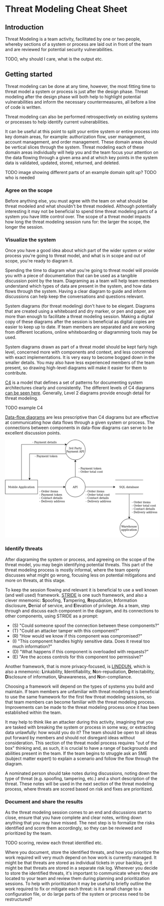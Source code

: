 # Threat Modeling Cheat Sheet

## Introduction

Threat Modeling is a team activity, facilitated by one or two people, whereby sections of a system or process are laid out in front of the team and are reviewed for potential security vulnerabilities.

TODO, why should I care, what is the output etc.

## Getting started

Threat modeling can be done at any time, however, the most fitting time to threat model a system or process is just after the design phase. Threat modeling after the design phase will both help to highlight potential vulnerabilities and inform the necessary countermeasures, all before a line of code is written.

Threat modeling can also be performed retrospectively on existing systems or processes to help identify current vulnerabilities.

It can be useful at this point to split your entire system or entire process into key domain areas, for example: authorization flow, user management, account management, and order management. These domain areas should be vertical slices through the system. Threat modeling each of these domain areas individually will help you and the team focus your attention on the data flowing through a given area and at which key points in the system data is validated, updated, stored, returned, and deleted.

TODO image showing different parts of an example domain split up?
TODO who is needed

### Agree on the scope

Before anything else, you must agree with the team on what should be threat modeled and what shouldn't be threat modeled. Although potentially interesting it may not be beneficial to spend time threat modeling parts of a system you have little control over. The scope of a threat model impacts how long the threat modeling session runs for: the larger the scope, the longer the session.

### Visualize the system

Once you have a good idea about which part of the wider system or wider process you're going to threat model, and what is in scope and out of scope, you're ready to diagram it.

Spending the time to diagram what you're going to threat model will provide you with a piece of documentation that can be used as a tangible discussion point by the team. Diagraming as a team will help team members understand which types of data are present in the system, and how data flows through the system. Having a clear diagram to guide and inform discussions can help keep the conversations and questions relevant.

System diagrams (for threat modeling) don't have to be elegant. Diagrams that are created using a whiteboard and dry marker, or pen and paper, are more than enough to facilitate a threat modeling session. Making a digital copy of these diagrams after the session is beneficial as digital copies are easier to keep up to date. If team members are separated and are working from different locations, online whiteboarding or diagramming tools may be used.

System diagrams drawn as part of a threat model should be kept fairly high level, concerned more with components and context, and less concerned with exact implementations. It is very easy to become bogged down in the smaller details. You may also have less experienced members of the team present, so drawing high-level diagrams will make it easier for them to contribute.

[C4](https://c4model.com/) is a model that defines a set of patterns for documenting system architectures clearly and consistently. The different levels of C4 diagrams [can be seen here](https://c4model.com/#CoreDiagrams). Generally, Level 2 diagrams provide enough detail for threat modeling.

TODO example C4

[Data-flow diagrams](https://en.wikipedia.org/wiki/Data-flow_diagram) are less prescriptive than C4 diagrams but are effective at communicating how data flows through a given system or process. The connections between components in data-flow diagrams can serve to be excellent discussion points.

![Data-flow example diagram](../assets/Threat_Modeling_Cheat_Sheet_dfd.png)

### Identify threats

After diagraming the system or process, and agreeing on the scope of the threat model, you may begin identifying potential threats. This part of the threat modeling process is mostly informal, where the team openly discusses what might go wrong, focusing less on potential mitigations and more on threats, at this stage.

To keep the session flowing and relevant it is beneficial to use a well known (and well used) framework. [STRIDE](https://www.microsoft.com/security/blog/2007/09/11/stride-chart/) is one such framework, and also a clever mnemonic: **S**poofing, **T**ampering, **R**epudiation, **I**nformation disclosure, **D**enial of service, and **E**levation of privilege. As a team, step through and discuss each component in the diagram, and its connections to other components, using STRIDE as a prompt:

- (S) "Could someone spoof the connection between these components?"
- (T) "Could an attacker tamper with this component?"
- (R) "How would we know if this component was compromised?"
- (I) "This component handles highly sensitive data. Does it reveal too much information?"
- (D) "What happens if this component is overloaded with requests?"
- (E) "Are the access controls for this component too permissive?"

Another framework, that is more privacy-focused, is [LINDDUN](https://www.linddun.org/), which is also a mnemonic: **L**inkability, **I**dentifiability, **N**on-repudiation, **D**etectability, **D**isclosure of information, **U**nawareness, and **N**on-compliance.

Choosing a framework will depend on the types of systems you build and maintain. If team members are unfamiliar with threat modeling it is beneficial to use the same framework for the first few threat modeling sessions, so that team members can become familiar with the threat modeling process. Improvements can be made to the threat modeling process once it has been established within the team.

It may help to think like an attacker during this activity, imagining that you are tasked with breaking the system or process in some way, or extracting data unlawfully: how would you do it? The team should be open to all ideas put forward by members and should not disregard ideas without consideration. This section of the threat model process requires "out of the box" thinking and, as such, it is crucial to have a range of backgrounds and abilities present in the team. If the team begins to struggle ask an SME (subject matter expert) to explain a scenario and follow the flow through the diagram.

A nominated person should take notes during discussions, noting down the type of threat (e.g. spoofing, tampering, etc.) and a short description of the threat. These notes will be used in the next section of the threat modeling process, where threats are scored based on risk and fixes are prioritized.

### Document and share the results

As the threat modeling session comes to an end and discussions start to close, ensure that you have complete and clear notes, writing down anything that you may have missed. The next step is to formalize the risks identified and score them accordingly, so they can be reviewed and prioritized by the team.

TODO scoring, review each threat identified etc.

Where you document, store the identified threats, and how you prioritize the work required will very much depend on how work is currently managed. It might be that threats are stored as individual tickets in your backlog, or it might be that threats are stored in a separate risk log. Wherever you decide to store the identified threats, it's important to communicate where they are located to your team and review them during planning and prioritization sessions. To help with prioritization it may be useful to briefly outline the work required to fix or mitigate each threat: is it a small change to a configuration file, or do large parts of the system or process need to be restructured?
